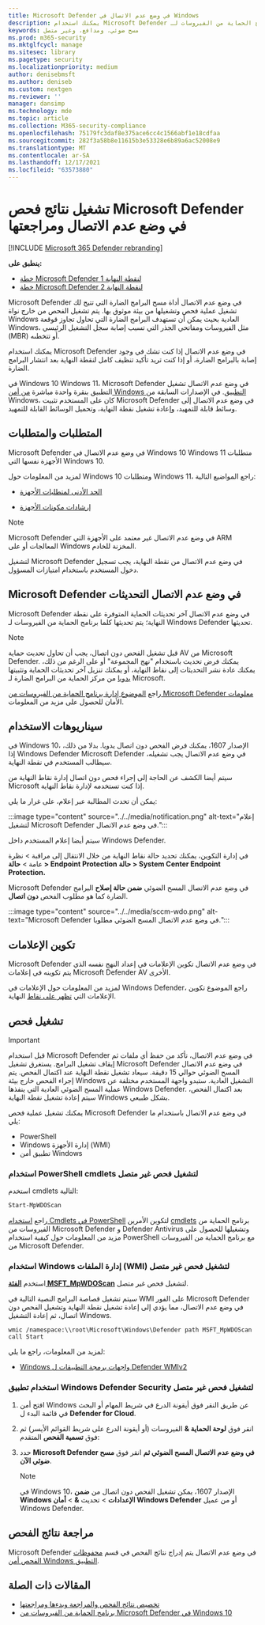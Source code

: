 ```yaml
---
title: Microsoft Defender في وضع عدم الاتصال في Windows
description: يمكنك استخدام Microsoft Defender في وضع عدم الاتصال مباشرة من برنامج الحماية من الفيروسات لـ Windows Defender التطبيق. يمكنك أيضا إدارة كيفية نشره في شبكتك.
keywords: مسح ضوئي، ومدافع، وغير متصل
ms.prod: m365-security
ms.mktglfcycl: manage
ms.sitesec: library
ms.pagetype: security
ms.localizationpriority: medium
author: denisebmsft
ms.author: deniseb
ms.custom: nextgen
ms.reviewer: ''
manager: dansimp
ms.technology: mde
ms.topic: article
ms.collection: M365-security-compliance
ms.openlocfilehash: 75179fc3daf8e375ace6cc4c1566abf1e18cdfaa
ms.sourcegitcommit: 282f3a58b8e11615b3e53328e6b89a6ac52008e9
ms.translationtype: MT
ms.contentlocale: ar-SA
ms.lasthandoff: 12/17/2021
ms.locfileid: "63573880"
---
```

# <a name="run-and-review-the-results-of-a-microsoft-defender-offline-scan"></a>تشغيل نتائج فحص Microsoft Defender في وضع عدم الاتصال ومراجعتها

[!INCLUDE [Microsoft 365 Defender rebranding](../../includes/microsoft-defender.md)]


**ينطبق على:**
- [خطة Microsoft Defender لنقطة النهاية 1](https://go.microsoft.com/fwlink/p/?linkid=2154037)
- [خطة Microsoft Defender لنقطة النهاية 2](https://go.microsoft.com/fwlink/p/?linkid=2154037)

Microsoft Defender في وضع عدم الاتصال أداة مسح البرامج الضارة التي تتيح لك تشغيل عملية فحص وتشغيلها من بيئة موثوق بها. يتم تشغيل الفحص من خارج نواة Windows العادية بحيث يمكن أن تستهدف البرامج الضارة التي تحاول تجاوز قوقعة Windows، مثل الفيروسات ومفاتحي الجذر التي تسبب إصابة سجل التشغيل الرئيسي (MBR) أو تتخطىه.

يمكنك استخدام Microsoft Defender في وضع عدم الاتصال إذا كنت تشك في وجود إصابة بالبرامج الضارة، أو إذا كنت تريد تأكيد تنظيف كامل لنقطة النهاية بعد انتشار البرامج الضارة.

في Windows 10 Windows 11، Microsoft Defender في وضع عدم الاتصال تشغيل التطبيق بنقرة واحدة مباشرة [من أمن Windows التطبيق](microsoft-defender-security-center-antivirus.md). في الإصدارات السابقة من Windows، كان على المستخدم تثبيت Microsoft Defender في وضع عدم الاتصال إلى وسائط قابلة للتمهيد، وإعادة تشغيل نقطة النهاية، وتحميل الوسائط القابلة للتمهيد.

## <a name="prerequisites-and-requirements"></a>المتطلبات والمتطلبات

Microsoft Defender في وضع عدم الاتصال في Windows 10 Windows 11 متطلبات الأجهزة نفسها التي Windows 10.

لمزيد من المعلومات حول Windows 10 ومتطلبات Windows 11، راجع المواضيع التالية:

- [الحد الأدنى لمتطلبات الأجهزة](/windows-hardware/design/minimum/minimum-hardware-requirements-overview)

- [إرشادات مكونات الأجهزة](/windows-hardware/design/component-guidelines/components)

> [!NOTE]
> Microsoft Defender في وضع عدم الاتصال غير معتمد على الأجهزة التي ARM المعالجات أو على Windows المخزنة للخادم.

لتشغيل Microsoft Defender في وضع عدم الاتصال من نقطة النهاية، يجب تسجيل دخول المستخدم باستخدام امتيازات المسؤول.

## <a name="microsoft-defender-offline-updates"></a>Microsoft Defender في وضع عدم الاتصال التحديثات

Microsoft Defender في وضع عدم الاتصال آخر تحديثات الحماية المتوفرة على نقطة النهاية؛ يتم تحديثها كلما برنامج الحماية من الفيروسات لـ Windows Defender تحديثها.

> [!NOTE]
> قبل تشغيل الفحص دون اتصال، يجب أن تحاول تحديث حماية AV من Microsoft Defender. يمكنك فرض تحديث باستخدام "نهج المجموعة" أو على الرغم من ذلك، يمكنك عادة نشر التحديثات إلى نقاط النهاية، أو يمكنك تنزيل آخر تحديثات الحماية وتثبيتها [يدويا](https://www.microsoft.com/security/portal/definitions/adl.aspx) من مركز الحماية من البرامج الضارة لـ Microsoft.

راجع [الموضوع إدارة برنامج الحماية من الفيروسات من Microsoft Defender معلومات](manage-protection-updates-microsoft-defender-antivirus.md) الأمان للحصول على مزيد من المعلومات.

## <a name="usage-scenarios"></a>سيناريوهات الاستخدام

في Windows 10، الإصدار 1607، يمكنك فرض الفحص دون اتصال يدويا. بدلا من ذلك، إذا Windows Defender Microsoft Defender في وضع عدم الاتصال يجب تشغيله، سيطالب المستخدم في نقطة النهاية.

سيتم أيضا الكشف عن الحاجة إلى إجراء فحص دون اتصال إدارة نقاط النهاية من Microsoft إذا كنت تستخدمه لإدارة نقاط النهاية.

يمكن أن تحدث المطالبة عبر إعلام، على غرار ما يلي:

:::image type="content" source="../../media/notification.png" alt-text="إعلام لتشغيل Microsoft Defender في وضع عدم الاتصال.":::

سيتم أيضا إعلام المستخدم داخل Windows Defender.

في إدارة التكوين، يمكنك تحديد حالة نقاط النهاية من خلال الانتقال إلى مراقبة > نظرة عامة > **حالة > Endpoint Protection حالة > System Center Endpoint Protection.**

Microsoft Defender في وضع عدم الاتصال المسح الضوئي **ضمن حالة إصلاح** البرامج الضارة كما هو مطلوب الفحص **دون اتصال**.

:::image type="content" source="../../media/sccm-wdo.png" alt-text="Microsoft Defender في وضع عدم الاتصال المسح الضوئي مطلوبا.":::

## <a name="configure-notifications"></a>تكوين الإعلامات

Microsoft Defender في وضع عدم الاتصال تكوين الإعلامات في إعداد النهج نفسه الذي يتم تكوينه في إعلامات Microsoft Defender AV الأخرى.

لمزيد من المعلومات حول الإعلامات في Windows Defender، راجع الموضوع تكوين الإعلامات التي [تظهر على نقاط](configure-notifications-microsoft-defender-antivirus.md) النهاية.

## <a name="run-a-scan"></a>تشغيل فحص

> [!IMPORTANT]
> قبل استخدام Microsoft Defender في وضع عدم الاتصال، تأكد من حفظ أي ملفات ثم إيقاف تشغيل البرامج. يستغرق تشغيل Microsoft Defender في وضع عدم الاتصال المسح الضوئي حوالي 15 دقيقة. سيعاد تشغيل نقطة النهاية عند اكتمال الفحص. يتم إجراء الفحص خارج بيئة Windows التشغيل العادية. ستبدو واجهة المستخدم مختلفة عن عملية المسح الضوئي العادية التي ينفذها Windows Defender. بعد اكتمال الفحص، سيتم إعادة تشغيل نقطة النهاية Windows بشكل طبيعي.

يمكنك تشغيل عملية فحص Microsoft Defender في وضع عدم الاتصال باستخدام ما يلي:

- PowerShell
- Windows إدارة الأجهزة (WMI)
- تطبيق أمن Windows



### <a name="use-powershell-cmdlets-to-run-an-offline-scan"></a>استخدام PowerShell cmdlets لتشغيل فحص غير متصل

استخدم cmdlets التالية:

```PowerShell
Start-MpWDOScan
```

راجع [استخدام Cmdlets في PowerShell](use-powershell-cmdlets-microsoft-defender-antivirus.md) لتكوين الأمرين [cmdlets](/powershell/module/defender/) برنامج الحماية من الفيروسات من Microsoft Defender و Defender Antivirus وتشغيلها للحصول على مزيد من المعلومات حول كيفية استخدام PowerShell مع برنامج الحماية من الفيروسات من Microsoft Defender.

### <a name="use-windows-management-instruction-wmi-to-run-an-offline-scan"></a>استخدام Windows إدارة الملفات (WMI) لتشغيل فحص غير متصل

استخدم [**الفئة MSFT_MpWDOScan**](/previous-versions/windows/desktop/legacy/dn455323(v=vs.85)) لتشغيل فحص غير متصل.

سيتم تشغيل قصاصة البرامج النصية التالية في WMI على الفور Microsoft Defender في وضع عدم الاتصال، مما يؤدي إلى إعادة تشغيل نقطة النهاية وتشغيل الفحص دون اتصال، ثم إعادة التشغيل Windows.

```console
wmic /namespace:\\root\Microsoft\Windows\Defender path MSFT_MpWDOScan call Start
```

لمزيد من المعلومات، راجع ما يلي:

- [Windows واجهات برمجة التطبيقات ل Defender WMIv2](/previous-versions/windows/desktop/defender/windows-defender-wmiv2-apis-portal)

### <a name="use-the-windows-defender-security-app-to-run-an-offline-scan"></a>استخدام تطبيق Windows Defender Security لتشغيل فحص غير متصل

1. افتح أمن Windows عن طريق النقر فوق أيقونة الدرع في شريط المهام أو البحث في قائمة البدء ل **Defender for Cloud**.

2. انقر فوق **لوحة الحماية &** الفيروسات (أو أيقونة الدرع على شريط القوائم الأيسر) ثم فوق **تسمية الفحص** المتقدم:

3. حدد **Microsoft Defender في وضع عدم الاتصال المسح الضوئي ثم** انقر فوق **مسح ضوئي الآن**.

    > [!NOTE]
    > في Windows 10، الإصدار 1607، يمكن تشغيل الفحص دون اتصال من **ضمن Windows الإعدادات** \> تحديث **&** \> **أمان Windows Defender** أو من عميل Windows Defender.

## <a name="review-scan-results"></a>مراجعة نتائج الفحص

Microsoft Defender في وضع عدم الاتصال يتم إدراج نتائج الفحص في قسم [محفوظات الفحص أمن Windows التطبيق](microsoft-defender-security-center-antivirus.md).

## <a name="related-articles"></a>المقالات ذات الصلة

- [تخصيص نتائج الفحص والمراجعة وبدءها ومراجعتها](customize-run-review-remediate-scans-microsoft-defender-antivirus.md)
- [برنامج الحماية من الفيروسات من Microsoft Defender في Windows 10](microsoft-defender-antivirus-in-windows-10.md)
